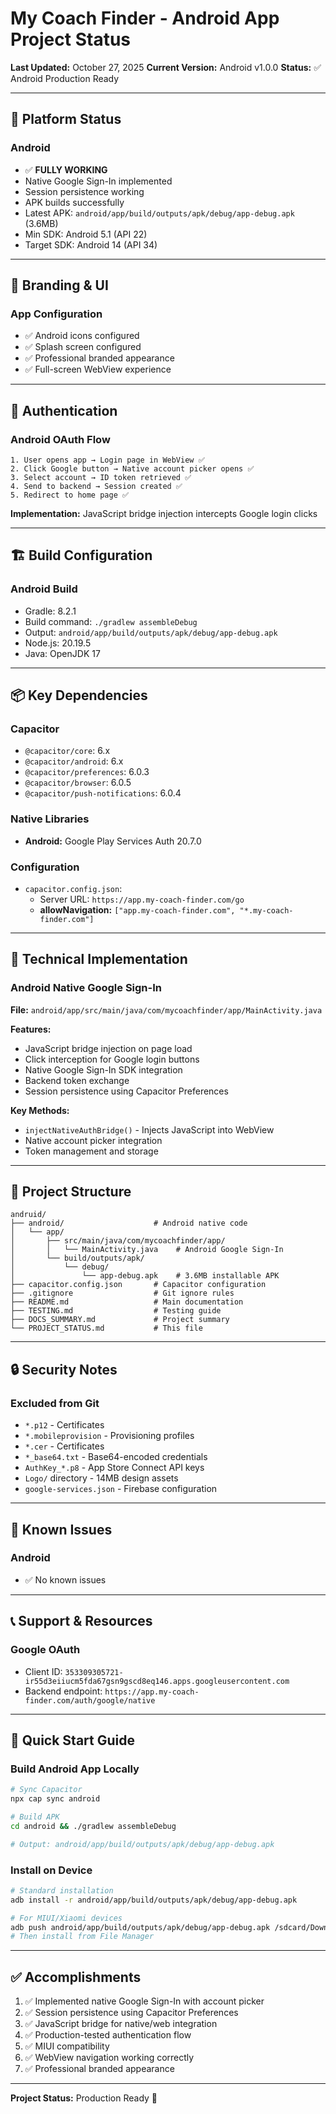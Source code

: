 # My Coach Finder - Android App Project Status

**Last Updated:** October 27, 2025
**Current Version:** Android v1.0.0
**Status:** ✅ Android Production Ready

---

## 📱 Platform Status

### Android
- ✅ **FULLY WORKING**
- Native Google Sign-In implemented
- Session persistence working
- APK builds successfully
- Latest APK: `android/app/build/outputs/apk/debug/app-debug.apk` (3.6MB)
- Min SDK: Android 5.1 (API 22)
- Target SDK: Android 14 (API 34)

---

## 🎨 Branding & UI

### App Configuration
- ✅ Android icons configured
- ✅ Splash screen configured
- ✅ Professional branded appearance
- ✅ Full-screen WebView experience

---

## 🔐 Authentication

### Android OAuth Flow
```
1. User opens app → Login page in WebView ✅
2. Click Google button → Native account picker opens ✅
3. Select account → ID token retrieved ✅
4. Send to backend → Session created ✅
5. Redirect to home page ✅
```

**Implementation:** JavaScript bridge injection intercepts Google login clicks

---

## 🏗️ Build Configuration

### Android Build
- Gradle: 8.2.1
- Build command: `./gradlew assembleDebug`
- Output: `android/app/build/outputs/apk/debug/app-debug.apk`
- Node.js: 20.19.5
- Java: OpenJDK 17

---

## 📦 Key Dependencies

### Capacitor
- `@capacitor/core`: 6.x
- `@capacitor/android`: 6.x
- `@capacitor/preferences`: 6.0.3
- `@capacitor/browser`: 6.0.5
- `@capacitor/push-notifications`: 6.0.4

### Native Libraries
- **Android:** Google Play Services Auth 20.7.0

### Configuration
- `capacitor.config.json`:
  - Server URL: `https://app.my-coach-finder.com/go`
  - **allowNavigation:** `["app.my-coach-finder.com", "*.my-coach-finder.com"]`

---

## 🔧 Technical Implementation

### Android Native Google Sign-In
**File:** `android/app/src/main/java/com/mycoachfinder/app/MainActivity.java`

**Features:**
- JavaScript bridge injection on page load
- Click interception for Google login buttons
- Native Google Sign-In SDK integration
- Backend token exchange
- Session persistence using Capacitor Preferences

**Key Methods:**
- `injectNativeAuthBridge()` - Injects JavaScript into WebView
- Native account picker integration
- Token management and storage

---

## 📂 Project Structure

```
andruid/
├── android/                    # Android native code
│   └── app/
│       ├── src/main/java/com/mycoachfinder/app/
│       │   └── MainActivity.java    # Android Google Sign-In
│       └── build/outputs/apk/
│           └── debug/
│               └── app-debug.apk    # 3.6MB installable APK
├── capacitor.config.json       # Capacitor configuration
├── .gitignore                  # Git ignore rules
├── README.md                   # Main documentation
├── TESTING.md                  # Testing guide
├── DOCS_SUMMARY.md             # Project summary
└── PROJECT_STATUS.md           # This file
```

---

## 🔒 Security Notes

### Excluded from Git
- `*.p12` - Certificates
- `*.mobileprovision` - Provisioning profiles
- `*.cer` - Certificates
- `*_base64.txt` - Base64-encoded credentials
- `AuthKey_*.p8` - App Store Connect API keys
- `Logo/` directory - 14MB design assets
- `google-services.json` - Firebase configuration

---

## 🐛 Known Issues

### Android
- ✅ No known issues

---

## 📞 Support & Resources

### Google OAuth
- Client ID: `353309305721-ir55d3eiiucm5fda67gsn9gscd8eq146.apps.googleusercontent.com`
- Backend endpoint: `https://app.my-coach-finder.com/auth/google/native`

---

## 🚀 Quick Start Guide

### Build Android App Locally
```bash
# Sync Capacitor
npx cap sync android

# Build APK
cd android && ./gradlew assembleDebug

# Output: android/app/build/outputs/apk/debug/app-debug.apk
```

### Install on Device
```bash
# Standard installation
adb install -r android/app/build/outputs/apk/debug/app-debug.apk

# For MIUI/Xiaomi devices
adb push android/app/build/outputs/apk/debug/app-debug.apk /sdcard/Download/MyCoachFinder.apk
# Then install from File Manager
```

---

## ✅ Accomplishments

1. ✅ Implemented native Google Sign-In with account picker
2. ✅ Session persistence using Capacitor Preferences
3. ✅ JavaScript bridge for native/web integration
4. ✅ Production-tested authentication flow
5. ✅ MIUI compatibility
6. ✅ WebView navigation working correctly
7. ✅ Professional branded appearance

---

**Project Status:** Production Ready 🎉
